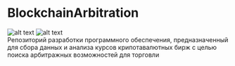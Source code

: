 # BlockchainArbitration
![alt text](https://github.com/Tronnert/crypto_7_12_22/blob/main/docs/meme.png?raw=true)
![alt text](https://github.com/Tronnert/crypto_7_12_22/blob/main/docs/IMG_20221130_172613_902.jpg?raw=true)
<br/>
Репозиторий разработки программного обеспечения, предназначенный для сбора данных и анализа курсов крипотавалютных бирж с целью поиска арбитражных возможностей для торговли
